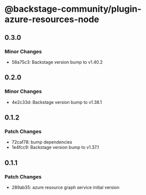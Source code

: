 # @backstage-community/plugin-azure-resources-node

## 0.3.0

### Minor Changes

- 58a75c3: Backstage version bump to v1.40.2

## 0.2.0

### Minor Changes

- 4e2c33d: Backstage version bump to v1.38.1

## 0.1.2

### Patch Changes

- 72caf78: bump dependencies
- 1e4fcc9: Backstage version bump to v1.37.1

## 0.1.1

### Patch Changes

- 289ab35: azure resource graph service initial version
